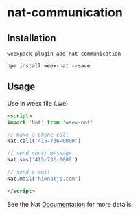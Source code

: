 # nat-communication

## Installation
```
weexpack plugin add nat-communication
```

```
npm install weex-nat --save
```

## Usage

Use in weex file (.we)

```html
<script>
import 'Nat' from 'weex-nat'

// make a phone call
Nat.call('415-736-0000')

// send short message
Nat.sms('415-736-0000')

// send e-mail
Nat.mail('hi@natjs.com')

</script>
```

See the Nat [Documentation](http://natjs.com/) for more details.
